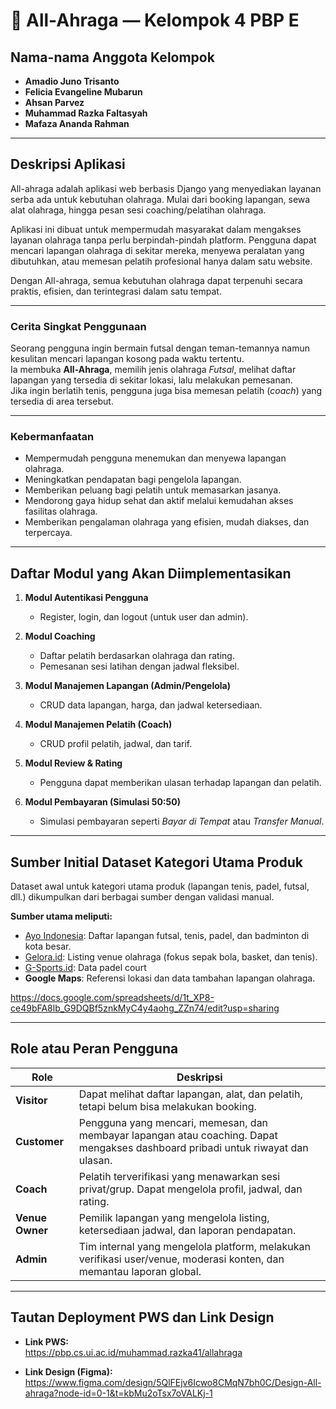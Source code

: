 # 🏀 All-Ahraga — Kelompok 4 PBP E

## Nama-nama Anggota Kelompok
- **Amadio Juno Trisanto**  
- **Felicia Evangeline Mubarun**  
- **Ahsan Parvez**  
- **Muhammad Razka Faltasyah**
- **Mafaza Ananda Rahman**

---

## Deskripsi Aplikasi

All-ahraga adalah aplikasi web berbasis Django yang menyediakan layanan serba ada untuk kebutuhan olahraga. Mulai dari booking lapangan, sewa alat olahraga, hingga pesan sesi coaching/pelatihan olahraga.

Aplikasi ini dibuat untuk mempermudah masyarakat dalam mengakses layanan olahraga tanpa perlu berpindah-pindah platform. Pengguna dapat mencari lapangan olahraga di sekitar mereka, menyewa peralatan yang dibutuhkan, atau memesan pelatih profesional hanya dalam satu website.

Dengan All-ahraga, semua kebutuhan olahraga dapat terpenuhi secara praktis, efisien, dan terintegrasi dalam satu tempat.

---

### Cerita Singkat Penggunaan

Seorang pengguna ingin bermain futsal dengan teman-temannya namun kesulitan mencari lapangan kosong pada waktu tertentu.  
Ia membuka **All-Ahraga**, memilih jenis olahraga *Futsal*, melihat daftar lapangan yang tersedia di sekitar lokasi, lalu melakukan pemesanan.  
Jika ingin berlatih tenis, pengguna juga bisa memesan pelatih (*coach*) yang tersedia di area tersebut.


---

### Kebermanfaatan
- Mempermudah pengguna menemukan dan menyewa lapangan olahraga.  
- Meningkatkan pendapatan bagi pengelola lapangan.  
- Memberikan peluang bagi pelatih untuk memasarkan jasanya.  
- Mendorong gaya hidup sehat dan aktif melalui kemudahan akses fasilitas olahraga.
- Memberikan pengalaman olahraga yang efisien, mudah diakses, dan terpercaya.

---

## Daftar Modul yang Akan Diimplementasikan

1. **Modul Autentikasi Pengguna**  
   - Register, login, dan logout (untuk user dan admin).

2. **Modul Coaching**  
   - Daftar pelatih berdasarkan olahraga dan rating.  
   - Pemesanan sesi latihan dengan jadwal fleksibel.

3. **Modul Manajemen Lapangan (Admin/Pengelola)**  
   - CRUD data lapangan, harga, dan jadwal ketersediaan.

4. **Modul Manajemen Pelatih (Coach)**  
   - CRUD profil pelatih, jadwal, dan tarif.

5. **Modul Review & Rating**  
   - Pengguna dapat memberikan ulasan terhadap lapangan dan pelatih.

6. **Modul Pembayaran (Simulasi 50:50)**  
   - Simulasi pembayaran seperti *Bayar di Tempat* atau *Transfer Manual*.

---

## Sumber Initial Dataset Kategori Utama Produk

Dataset awal untuk kategori utama produk (lapangan tenis, padel, futsal, dll.) dikumpulkan dari berbagai sumber dengan validasi manual.

**Sumber utama meliputi:**
- [Ayo Indonesia](https://ayo.co.id/venues): Daftar lapangan futsal, tenis, padel, dan badminton di kota besar.  
- [Gelora.id](https://gelora.id/venue): Listing venue olahraga (fokus sepak bola, basket, dan tenis).  
- [G-Sports.id](https://g-sports.id): Data padel court
- **Google Maps**: Referensi lokasi dan data tambahan lapangan olahraga.

https://docs.google.com/spreadsheets/d/1t_XP8-ce49bFA8lb_G9DQBf5znkMyC4y4aohg_ZZn74/edit?usp=sharing

---

## Role atau Peran Pengguna

| Role | Deskripsi |
|------|------------|
| **Visitor** | Dapat melihat daftar lapangan, alat, dan pelatih, tetapi belum bisa melakukan booking. |
| **Customer** | Pengguna yang mencari, memesan, dan membayar lapangan atau coaching. Dapat mengakses dashboard pribadi untuk riwayat dan ulasan. |
| **Coach** | Pelatih terverifikasi yang menawarkan sesi privat/grup. Dapat mengelola profil, jadwal, dan rating. |
| **Venue Owner** | Pemilik lapangan yang mengelola listing, ketersediaan jadwal, dan laporan pendapatan. |
| **Admin** | Tim internal yang mengelola platform, melakukan verifikasi user/venue, moderasi konten, dan memantau laporan global. |

---

## Tautan Deployment PWS dan Link Design
- **Link PWS:**  
  https://pbp.cs.ui.ac.id/muhammad.razka41/allahraga

- **Link Design (Figma):**  
  https://www.figma.com/design/5QlFEjv6Icwo8CMqN7bh0C/Design-All-ahraga?node-id=0-1&t=kbMu2oTsx7oVALKj-1